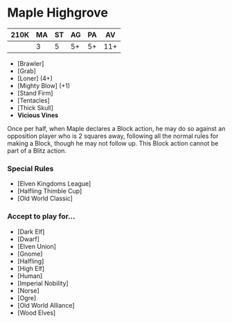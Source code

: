 # Maple Highgrove

| 210K | MA | ST | AG | PA | AV |
| ---- | -- | -- | -- | -- | -- |
|      | 3  | 5  | 5+ | 5+ | 11+|

* [Brawler]
* [Grab]
* [Loner] (4+)
* [Mighty Blow] (+1)
* [Stand Firm]
* [Tentacles]
* [Thick Skull]
* **Vicious Vines**

Once per half, when Maple declares a Block action, he may do so against an opposition player who is 2 squares away, following all the normal rules for making a Block, though he may not follow up. This Block action cannot be part of a Blitz action.

### Special Rules

* [Elven Kingdoms League]
* [Halfling Thimble Cup]
* [Old World Classic]


### Accept to play for...

* [Dark Elf]
* [Dwarf]
* [Elven Union]
* [Gnome]
* [Halfling]
* [High Elf]
* [Human]
* [Imperial Nobility]
* [Norse]
* [Ogre]
* [Old World Alliance]
* [Wood Elves]